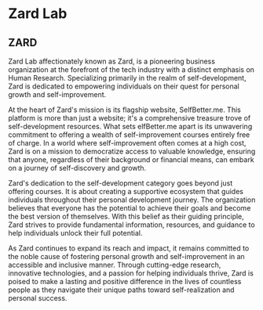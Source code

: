 # Zard Lab
## ZARD

Zard Lab affectionately known as Zard, is a pioneering business organization at the forefront of the tech industry with a distinct emphasis on Human Research. Specializing primarily in the realm of self-development, Zard is dedicated to empowering individuals on their quest for personal growth and self-improvement.

At the heart of Zard's mission is its flagship website, SelfBetter.me. This platform is more than just a website; it's a comprehensive treasure trove of self-development resources. What sets elfBetter.me apart is its unwavering commitment to offering a wealth of self-improvement courses entirely free of charge. In a world where self-improvement often comes at a high cost, Zard is on a mission to democratize access to valuable knowledge, ensuring that anyone, regardless of their background or financial means, can embark on a journey of self-discovery and growth.

Zard's dedication to the self-development category goes beyond just offering courses. It is about creating a supportive ecosystem that guides individuals throughout their personal development journey. The organization believes that everyone has the potential to achieve their goals and become the best version of themselves. With this belief as their guiding principle, Zard strives to provide fundamental information, resources, and guidance to help individuals unlock their full potential.

As Zard continues to expand its reach and impact, it remains committed to the noble cause of fostering personal growth and self-improvement in an accessible and inclusive manner. Through cutting-edge research, innovative technologies, and a passion for helping individuals thrive, Zard is poised to make a lasting and positive difference in the lives of countless people as they navigate their unique paths toward self-realization and personal success.
